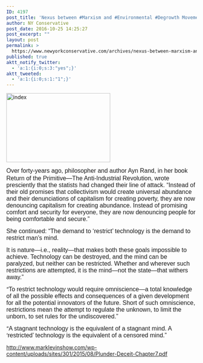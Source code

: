 ```yaml
---
ID: 4197
post_title: 'Nexus between #Marxism and #Environmental #Degrowth Movements #PlunderAndDeceit #tcot'
author: NY Conservative
post_date: 2016-10-25 14:25:27
post_excerpt: ""
layout: post
permalink: >
  https://www.newyorkconservative.com/archives/nexus-between-marxism-and-environmental-degrowth-movements-plunderanddeceit-tcot/
published: true
aktt_notify_twitter:
  - 'a:1:{i:0;s:3:"yes";}'
aktt_tweeted:
  - 'a:1:{i:0;s:1:"1";}'
---
```

<a href="https://www.newyorkconservative.com/wp-content/uploads/2015/08/index1.jpeg"><img class="alignnone size-full wp-image-3624" src="https://www.newyorkconservative.com/wp-content/uploads/2015/08/index1.jpeg" alt="index" width="275" height="183" /></a>

<span style="font-size: medium"><span style="font-family: sans-serif">Over forty-years ago, philosopher and author Ayn Rand, in her book Return of the Primitive</span>—<span style="font-family: sans-serif">The Anti-Industrial Revo</span><span style="font-family: sans-serif">lut</span><span style="font-family: sans-serif">ion, wrote presciently that the statists had changed their line of attack. “Instead of their old promises that collectivism would create universal abundance and their denunciations of capitalism for creating poverty, they are now denouncing capitalism for creating abundance. Instead of promising comfort and security for everyone, they are now denouncing people for being comfortable and secure.”</span></span>

<span style="font-family: sans-serif"><span style="font-size: medium">She continued: “The demand to ‘restrict’ technology is the demand to restrict man’s mind.</span></span>

<span style="font-family: sans-serif"><span style="font-size: medium">It is nature—i.e., reality—that makes both these goals impossible to achieve. Technology can be destroyed, and the mind can be paralyzed, but neither can be restricted. Whether and wherever such restrictions are attempted, it is the mind—not the state—that withers away.”</span></span>

“<span style="font-size: medium"><span style="font-family: sans-serif">To restrict technology would </span></span><span style="font-family: sans-serif"><span style="font-size: medium">require omniscience—a total knowledge of all the possible effects and consequences of a given development for all the potential innovators of the future. Short of such omniscience, restrictions mean the attempt to regulate the unknown, to limit the unborn, to set rules for the undiscovered.”</span></span>

“<span style="font-size: medium"><span style="font-family: sans-serif">A stagnant technology is the equivalent of a stagnant mind. A </span></span>‘<span style="font-size: medium"><span style="font-family: sans-serif">restricted’ technology is the equivalent of a censored </span></span><span style="font-family: sans-serif"><span style="font-size: medium">mind.”</span></span>

<a href="http://www.marklevinshow.com/wp-content/uploads/sites/301/2015/08/Plunder-Deceit-Chapter7.pdf">http://www.marklevinshow.com/wp-content/uploads/sites/301/2015/08/Plunder-Deceit-Chapter7.pdf</a>